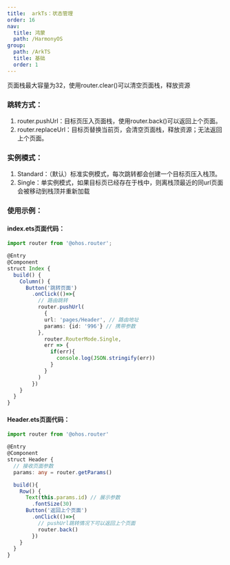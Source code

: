 ```yaml
---
title:  arkTs：状态管理
order: 16
nav:
  title: 鸿蒙
  path: /HarmonyOS
group:
  path: /ArkTS
  title: 基础
  order: 1
---
```


页面栈最大容量为32，使用router.clear()可以清空页面栈，释放资源

### 跳转方式：

1.  router.pushUrl：目标页压入页面栈，使用router.back()可以返回上个页面。
2.  router.replaceUrl：目标页替换当前页，会清空页面栈，释放资源；无法返回上个页面。

### 实例模式：

1.  Standard：（默认）标准实例模式，每次跳转都会创建一个目标页压入栈顶。
2.  Single：单实例模式，如果目标页已经存在于栈中，则离栈顶最近的同url页面会被移动到栈顶并重新加载

### 使用示例：

#### index.ets页面代码：

```ts
import router from '@ohos.router';

@Entry
@Component
struct Index {
  build() {
    Column() {
      Button('跳转页面')
        .onClick(()=>{
          // 路由跳转
          router.pushUrl(
            {
            url: 'pages/Header', // 路由地址
            params: {id: '996'} // 携带参数
          },
            router.RouterMode.Single,
            err => {
              if(err){
                console.log(JSON.stringify(err))
              }
            }
          )
        })
    }
  }
}
```

#### Header.ets页面代码：

```ts
import router from '@ohos.router'

@Entry
@Component
struct Header {
  // 接收页面参数
  params: any = router.getParams()

  build(){
    Row() {
      Text(this.params.id) // 展示参数
        .fontSize(30)
      Button('返回上个页面')
        .onClick(()=>{
          // pushUrl跳转情况下可以返回上个页面
          router.back()
        })
    }
  }
}
```
